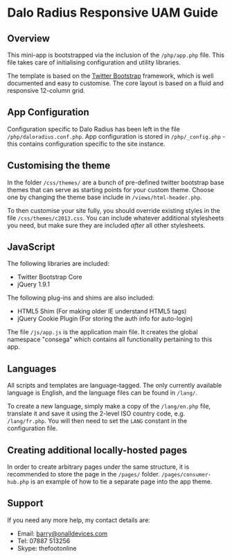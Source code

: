 Dalo Radius Responsive UAM Guide
=========================================

Overview
--------------------

This mini-app is bootstrapped via the inclusion of the `/php/app.php` file. This file takes care of initialising configuration and utility libraries.

The template is based on the [Twitter Bootstrap](http://twitter.github.com/bootstrap/) framework, which is well documented and easy to customise. The core layout is based on a fluid and responsive 12-column grid.

App Configuration
--------------------

Configuration specific to Dalo Radius has been left in the file `/php/daloradius.conf.php`. App configuration is stored in `/php/_config.php` - this contains configuration specific to the site instance.

Customising the theme
--------------------

In the folder `/css/themes/` are a bunch of pre-defined twitter bootstrap base themes that can serve as starting points for your custom theme.  Choose one by changing the theme base include in `/views/html-header.php`.

To then customise your site fully, you should override existing styles in the file `/css/themes/c2013.css`. You can include whatever additional stylesheets you need, but make sure they are included *after* all other stylesheets.

JavaScript
--------------------

The following libraries are included:

* Twitter Bootstrap Core
* jQuery 1.9.1

The following plug-ins and shims are also included:

* HTML5 Shim (For making older IE understand HTML5 tags)
* jQuery Cookie Plugin (For storing the auth info for auto-login)

The file `/js/app.js` is the application main file. It creates the global namespace "consega" which contains all functionality pertaining to this app.

Languages
-------------------

All scripts and templates are language-tagged. The only currently available language is English, and the language files can be found in `/lang/`.

To create a new language, simply make a copy of the `/lang/en.php` file, translate it and save it using the 2-level ISO country code, e.g. `/lang/fr.php`. You will then need to set the `LANG` constant in the configuration file.

Creating additional locally-hosted pages
--------------------

In order to create arbitrary pages under the same structure, it is recommended to store the page in the `/pages/` folder. `/pages/consumer-hub.php` is an example of how to tie a separate page into the app theme.

Support
--------------------

If you need any more help, my contact details are:

* Email: barry@onalldevices.com
* Tel: 07887 513256
* Skype: thefootonline
